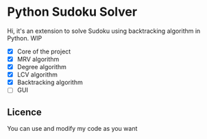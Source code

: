 # Python Sudoku Solver
Hi, it's an extension to solve Sudoku using backtracking algorithm in Python. WIP

 - [x] Core of the project
 - [x] MRV algorithm
 - [x] Degree algorithm
 - [x] LCV algorithm
 - [x] Backtracking algorithm
 - [ ] GUI
 
 ## Licence
You can use and modify my code as you want
